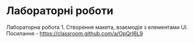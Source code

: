 # Лабораторні роботи

Лабораторна робота 1. Створення макета, взаємодія з елементами UI. Посилання - https://classroom.github.com/a/OpQrI6L9


